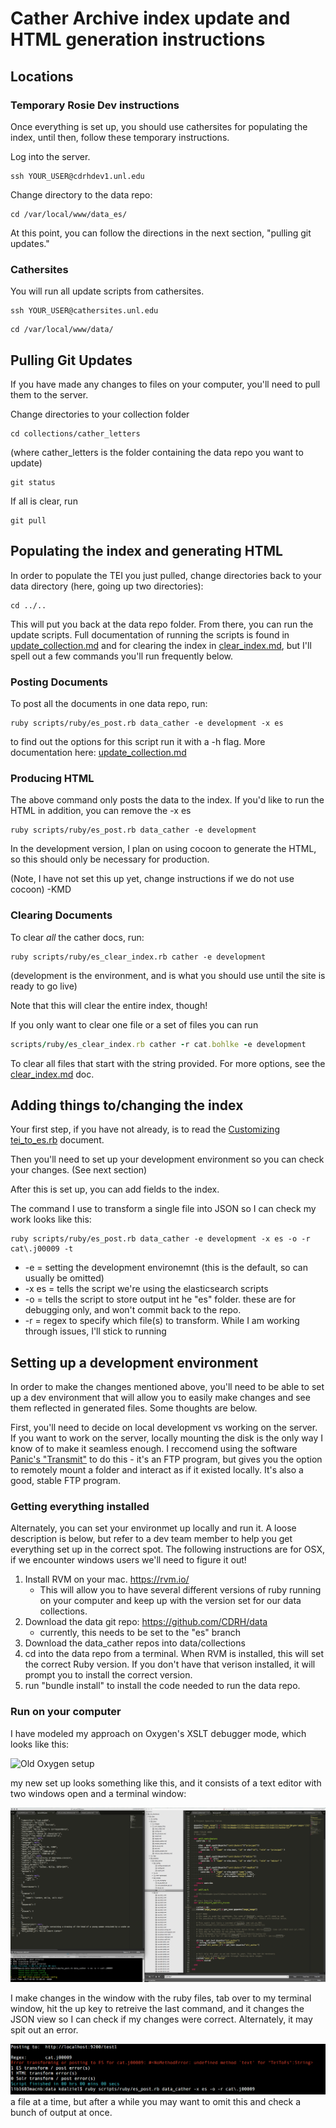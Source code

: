 # Cather Archive index update and HTML generation instructions

## Locations

### Temporary Rosie Dev instructions

Once everything is set up, you should use cathersites for populating the index, until then, follow these temporary instructions. 

Log into the server.

```
ssh YOUR_USER@cdrhdev1.unl.edu
 ```

Change directory to the data repo:

```
cd /var/local/www/data_es/
```

At this point, you can follow the directions in the next section, "pulling git updates."

### Cathersites

You will run all update scripts from cathersites. 

```
ssh YOUR_USER@cathersites.unl.edu
```
```
cd /var/local/www/data/
```

## Pulling Git Updates

If you have made any changes to files on your computer, you'll need to pull them to the server. 

Change directories to your collection folder

```
cd collections/cather_letters
```

(where cather_letters is the folder containing the data repo you want to update)

```
git status
```

If all is clear, run

```
git pull
```

## Populating the index and generating HTML

In order to populate the TEI you just pulled, change directories back to your data directory (here, going up two directories): 

```
cd ../..
```

This will put you back at the data repo folder. From there, you can run the update scripts. Full documentation of running the scripts is found in [update_collection.md](update_collection.md) and for clearing the index in [clear_index.md](clear_index.md), but I'll spell out a few commands you'll run frequently below.

### Posting Documents

To post all the documents in one data repo, run: 

```
ruby scripts/ruby/es_post.rb data_cather -e development -x es
```

to find out the options for this script run it with a -h flag. More documentation here: [update_collection.md](update_collection.md)

### Producing HTML

The above command only posts the data to the index. If you'd like to run the HTML in addition, you can remove the -x es

```
ruby scripts/ruby/es_post.rb data_cather -e development
```

In the development version, I plan on using cocoon to generate the HTML, so this should only be necessary for production. 

(Note, I have not set this up yet, change instructions if we do not use cocoon) -KMD

### Clearing Documents

To clear *all* the cather docs, run: 

```
ruby scripts/ruby/es_clear_index.rb cather -e development
```

(development is the environment, and is what you should use until the site is ready to go live)

Note that this will clear the entire index, though!

If you only want to clear one file or a set of files you can run 

```ruby 
scripts/ruby/es_clear_index.rb cather -r cat.bohlke -e development
```

To clear all files that start with the string provided. For more options, see the [clear_index.md](clear_index.md) doc. 

## Adding things to/changing the index

Your first step, if you have not already, is to read the [Customizing tei_to_es.rb](tei_to_es.rb) document.

Then you'll need to set up your development environment so you can check your changes. (See next section)

After this is set up, you can add fields to the index. 

The command I use to transform a single file into JSON so I can check my work looks like this: 

```
ruby scripts/ruby/es_post.rb data_cather -e development -x es -o -r cat\.j00009 -t
```

- -e = setting the development environemnt (this is the default, so can usually be omitted)
- -x es = tells the script we're using the elasticsearch scripts
- -o = tells the script to store output int he "es" folder. these are for debugging only, and won't commit back to the repo. 
- -r = regex to specify which file(s) to transform. While I am working through issues, I'll stick to running

## Setting up a development environment

In order to make the changes mentioned above, you'll need to be able to set up a dev environment that will allow you to easily make changes and see them reflected in generated files. Some thoughts are below. 

First, you'll need to decide on local development vs working on the server. If you want to work on the server, locally mounting the disk is the only way I know of to make it seamless enough. I reccomend using the software [Panic's "Transmit"](https://panic.com/transmit/) to do this - it's an FTP program, but gives you the option to remotely mount a folder and interact as if it existed locally. It's also a good, stable FTP program. 

### Getting everything installed

Alternately, you can set your environmet up locally and run it. A loose description is below, but refer to a dev team member to help you get everything set up in the correct spot. The following instructions are for OSX, if we encounter windows users we'll need to figure it out!

1. Install RVM on your mac. https://rvm.io/
    - This will allow you to have several different versions of ruby running on your computer and keep up with the version set for our data collections.
2. Download the data git repo: https://github.com/CDRH/data
    - currently, this needs to be set to the "es" branch
3. Download the data_cather repos into data/collections
4. cd into the data repo from a terminal. When RVM is installed, this will set the correct Ruby version. If you don't have that verison installed, it will prompt you to install the correct version. 
5. run "bundle install" to install the code needed to run the data repo. 

### Run on your computer

I have modeled my approach on Oxygen's XSLT debugger mode, which looks like this:

![Old Oxygen setup](images/collection_cather_old_setup.png)

my new set up looks something like this, and it consists of a text editor with two windows open and a terminal window:

![Example new setup](images/collection_cather_new_setup.png)

I make changes in the window with the ruby files, tab over to my terminal window, hit the up key to retreive the last command, and it changes the JSON view so I can check if my changes were correct. Alternately, it may spit out an error. 

![Error message](images/collection_cather_error.png)
 a file at a time, but after a while you may want to omit this and check a bunch of output at once. 

